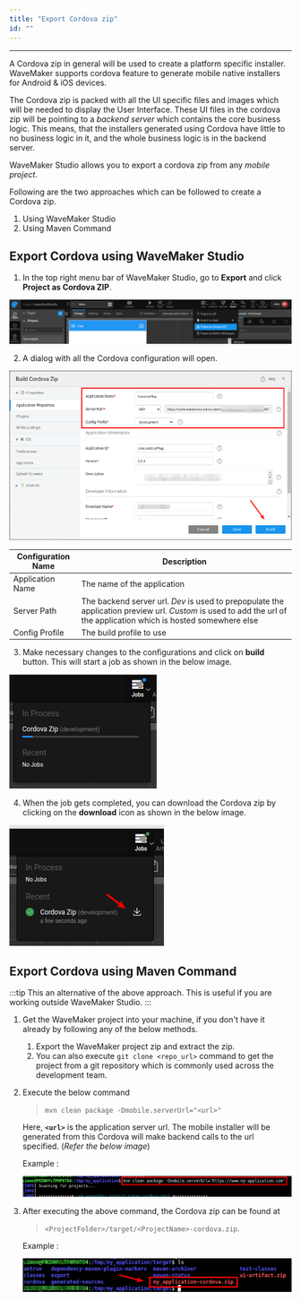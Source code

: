 ```yaml
---
title: "Export Cordova zip"
id: ""
---
```

---

A Cordova zip in general will be used to create a platform specific installer.
WaveMaker supports cordova feature to generate mobile native installers for Android & iOS devices.

The Cordova zip is packed with all the UI specific files and images which will be needed to display the User Interface.
These UI files in the cordova zip will be pointing to a *backend server* which contains the core business logic.
This means, that the installers generated using Cordova have little to no business logic in it, and the whole business logic is in the backend server.

WaveMaker Studio allows you to export a cordova zip from any *mobile project*.

Following are the two approaches which can be followed to create a Cordova zip.

1. Using WaveMaker Studio
2. Using Maven Command

## Export Cordova using WaveMaker Studio

1. In the top right menu bar of WaveMaker Studio, go to **Export** and click **Project as Cordova ZIP**.

[![](/learn/assets/Cordova_Zip.png)](/learn/assets/Cordova_Zip.png)

2. A dialog with all the Cordova configuration will open.

[![](/learn/assets/Build_Cordova_Zip.png)](/learn/assets/Build_Cordova_Zip.png) 

| Configuration Name | Description |
|---|---|
|Application Name | The name of the application |
|Server Path | The backend server url. *Dev* is used to prepopulate the application preview url. *Custom* is used to add the url of the application which is hosted somewhere else |
|Config Profile | The build profile to use |
    
3. Make necessary changes to the configurations and click on **build** button. This will start a job as shown in the below image.

[![](/learn/assets/cordova_jobs_processing.png)](/learn/assets/cordova_jobs_processing.png)


4. When the job gets completed, you can download the Cordova zip by clicking on the **download** icon as shown in the below image.

[![](/learn/assets/cordova_jobs_completed.png)](/learn/assets/cordova_jobs_completed.png)


## Export Cordova using Maven Command

:::tip
This an alternative of the above approach. This is useful if you are working outside WaveMaker Studio.
:::

1. Get the WaveMaker project into your machine, if you don't have it already by following any of the below methods.

    1. Export the WaveMaker project zip and extract the zip.
    2. You can also execute `git clone <repo_url>` command to get the project from a git repository which is commonly used across the development team.

2. Execute the below command

    >`mvn clean package -Dmobile.serverUrl="<url>"`

    Here, **`<url>`** is the application server url. The mobile installer will be generated from this Cordova will make backend calls to the url specified.
    (*Refer the below image*)
    
    Example : 
    
    ![maven command to generate cordova](/learn/assets/cordova_maven_command.png)

3. After executing the above command, the Cordova zip can be found at 

    > `<ProjectFolder>/target/<ProjectName>-cordova.zip`. 

    Example : 
    
    ![maven command cordova out file](/learn/assets/cordova_maven_output.png)